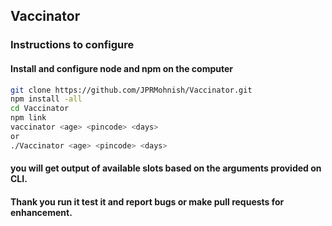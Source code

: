 ## Vaccinator
### Instructions to configure
#### Install and configure node and npm on  the computer
```bash
git clone https://github.com/JPRMohnish/Vaccinator.git
npm install -all
cd Vaccinator
npm link
vaccinator <age> <pincode> <days>
or 
./Vaccinator <age> <pincode> <days>
```
#### you will get output of available slots based on the arguments provided on CLI.

#### Thank you run it test it and report bugs or make pull requests for enhancement.
